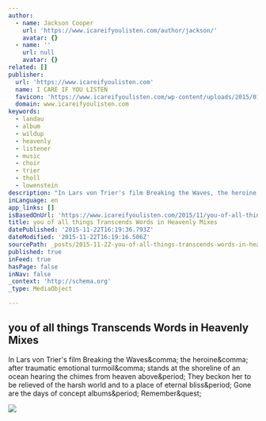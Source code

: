 ```yaml
---
author:
  - name: Jackson Cooper
    url: 'https://www.icareifyoulisten.com/author/jackson/'
    avatar: {}
  - name: ''
    url: null
    avatar: {}
related: []
publisher:
  url: 'https://www.icareifyoulisten.com'
  name: I CARE IF YOU LISTEN
  favicon: 'https://www.icareifyoulisten.com/wp-content/uploads/2015/01/iciyl-logo-favicon.jpg'
  domain: www.icareifyoulisten.com
keywords:
  - landau
  - album
  - wildup
  - heavenly
  - listener
  - music
  - choir
  - trier
  - tholl
  - lowenstein
description: "In Lars von Trier's film Breaking the Waves, the heroine, after traumatic emotional turmoil, stands at the shoreline of an ocean hearing the chimes from heaven above. They beckon her to be relieved of the harsh world and to a place of eternal bliss. Gone are the days of concept albums. Remember?"
inLanguage: en
app_links: []
isBasedOnUrl: 'https://www.icareifyoulisten.com/2015/11/you-of-all-things-transcends-words-heavenly-mixes/'
title: you of all things Transcends Words in Heavenly Mixes
datePublished: '2015-11-22T16:19:36.793Z'
dateModified: '2015-11-22T16:19:16.506Z'
sourcePath: _posts/2015-11-22-you-of-all-things-transcends-words-in-heavenly-mixes.md
published: true
inFeed: true
hasPage: false
inNav: false
_context: 'http://schema.org'
_type: MediaObject

---
```

<article style=""><h1>you of all things Transcends Words in Heavenly Mixes</h1><p>In Lars von Trier's film Breaking the Waves&amp;comma; the heroine&amp;comma; after traumatic emotional turmoil&amp;comma; stands at the shoreline of an ocean hearing the chimes from heaven above&amp;period; They beckon her to be relieved of the harsh world and to a place of eternal bliss&amp;period; Gone are the days of concept albums&amp;period; Remember&amp;quest;</p><img src="https://www.icareifyoulisten.com/wp-content/uploads/2015/10/wildup-691px.jpg" /></article>
